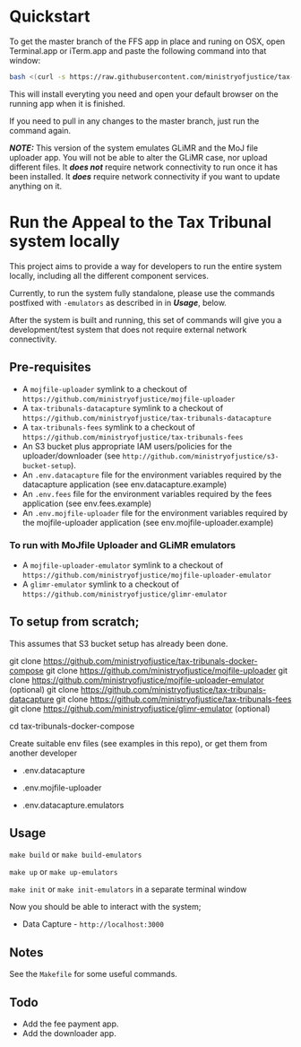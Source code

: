 # Quickstart

To get the master branch of the FFS app in place and runing on
OSX, open Terminal.app or iTerm.app and paste the following command into
that window:

```bash
bash <(curl -s https://raw.githubusercontent.com/ministryofjustice/tax-tribunals-docker-compose/master/install-locally.sh)
```

This will install everyting you need and open your default browser on
the running app when it is finished.

If you need to pull in any changes to the master branch, just run the
command again.

***NOTE:*** This version of the system emulates GLiMR and the MoJ file
uploader app.  You will not be able to alter the GLiMR case, nor upload
different files.  It ***does not*** require network connectivity to run
once it has been installed.  It ***does*** require network connectivity
if you want to update anything on it.

# Run the Appeal to the Tax Tribunal system locally

This project aims to provide a way for developers to run the entire system locally,
including all the different component services.

Currently, to run the system fully standalone, please use the commands
postfixed with `-emulators` as described in in ***Usage***, below.

After the system is built and running, this set of commands will give
you a development/test system that does not require external network
connectivity.

## Pre-requisites

* A `mojfile-uploader` symlink to a checkout of `https://github.com/ministryofjustice/mojfile-uploader`
* A `tax-tribunals-datacapture` symlink to a checkout of `https://github.com/ministryofjustice/tax-tribunals-datacapture`
* A `tax-tribunals-fees` symlink to a checkout of `https://github.com/ministryofjustice/tax-tribunals-fees`
* An S3 bucket plus appropriate IAM users/policies for the uploader/downloader (see `http://github.com/ministryofjustice/s3-bucket-setup`).
* An `.env.datacapture` file for the environment variables required by the datacapture application (see env.datacapture.example)
* An `.env.fees` file for the environment variables required by the fees application (see env.fees.example)
* An `.env.mojfile-uploader` file for the environment variables required by the mojfile-uploader application (see env.mojfile-uploader.example)

### To run with MoJfile Uploader and GLiMR emulators

* A `mojfile-uploader-emulator` symlink to a checkout of `https://github.com/ministryofjustice/mojfile-uploader-emulator`
* A `glimr-emulator` symlink to a checkout of `https://github.com/ministryofjustice/glimr-emulator`

## To setup from scratch;

This assumes that S3 bucket setup has already been done.

git clone https://github.com/ministryofjustice/tax-tribunals-docker-compose
git clone https://github.com/ministryofjustice/mojfile-uploader
git clone https://github.com/ministryofjustice/mojfile-uploader-emulator (optional)
git clone https://github.com/ministryofjustice/tax-tribunals-datacapture
git clone https://github.com/ministryofjustice/tax-tribunals-fees
git clone https://github.com/ministryofjustice/glimr-emulator (optional)

cd tax-tribunals-docker-compose

Create suitable env files (see examples in this repo), or get them from another developer

* .env.datacapture
* .env.mojfile-uploader

* .env.datacapture.emulators

## Usage

`make build` or `make build-emulators`

`make up` or `make up-emulators`

`make init` or `make init-emulators` in a separate terminal window

Now you should be able to interact with the system;

* Data Capture - `http://localhost:3000`

## Notes

See the `Makefile` for some useful commands.

## Todo

* Add the fee payment app.
* Add the downloader app.
